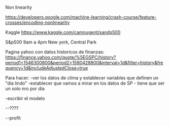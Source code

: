 Non linearity

https://developers.google.com/machine-learning/crash-course/feature-crosses/encoding-nonlinearity


Kaggle
https://www.kaggle.com/camnugent/sandp500


S&p500 9am a 4pm
New york, Central Park

Pagina yahoo con datos historicos de finanzas:
https://finance.yahoo.com/quote/%5EGSPC/history?period1=1546300800&period2=1580428800&interval=1d&filter=history&frequency=1d&includeAdjustedClose=true



Para hacer:
-ver los datos de clima y establecer variables que definen un "dia lindo"
-establecer que vamos a mirar en los datos de SP - tiene que ser un solo nro por dia

-escribir el modelo

--????

--profit



